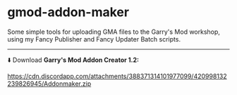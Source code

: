 # gmod-addon-maker

Some simple tools for uploading GMA files to the Garry's Mod workshop, using my Fancy Publisher and Fancy Updater Batch scripts.

---

:arrow_down: Download **Garry's Mod Addon Creator 1.2:**

https://cdn.discordapp.com/attachments/388371314101977099/420998132239826945/Addonmaker.zip
